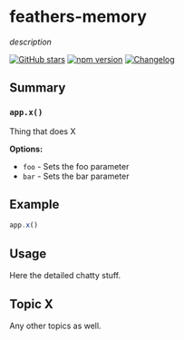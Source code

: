 # feathers-memory
*description*

[![GitHub stars](https://img.shields.io/github/stars/feathersjs/feathers-memory.png?style=social&label=Star)](https://github.com/feathersjs/feathers-memory/)
[![npm version](https://img.shields.io/npm/v/feathers-memory.png?style=flat-square)](https://www.npmjs.com/package/feathers-memory)
[![Changelog](https://img.shields.io/badge/changelog-.md-blue.png?style=flat-square)](https://github.com/feathersjs/feathers-memory/blob/master/CHANGELOG.md)


## Summary

### `app.x()`

Thing that does X

__Options:__

- `foo` - Sets the foo parameter
- `bar` - Sets the bar parameter

## Example

```js
app.x()
```

## Usage

Here the detailed chatty stuff.

## Topic X

Any other topics as well.